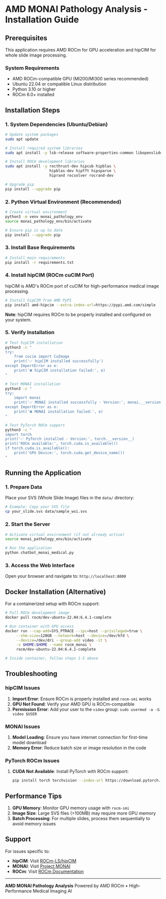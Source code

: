 # AMD MONAI Pathology Analysis - Installation Guide

## Prerequisites

This application requires AMD ROCm for GPU acceleration and hipCIM for whole slide image processing.

### System Requirements
- AMD ROCm-compatible GPU (MI200/MI300 series recommended)
- Ubuntu 22.04 or compatible Linux distribution
- Python 3.10 or higher
- ROCm 6.0+ installed

## Installation Steps

### 1. System Dependencies (Ubuntu/Debian)

```bash
# Update system packages
sudo apt update

# Install required system libraries
sudo apt install -y lsb-release software-properties-common libopenslide0 python3.10-venv rocjpeg

# Install ROCm development libraries
sudo apt install -y rocthrust-dev hipcub hipblas \
                    hipblas-dev hipfft hipsparse \
                    hiprand rocsolver rocrand-dev

# Upgrade pip
pip install --upgrade pip
```

### 2. Python Virtual Environment (Recommended)

```bash
# Create virtual environment
python3 -m venv monai_pathology_env
source monai_pathology_env/bin/activate

# Ensure pip is up to date
pip install --upgrade pip
```

### 3. Install Base Requirements

```bash
# Install main requirements
pip install -r requirements.txt
```

### 4. Install hipCIM (ROCm cuCIM Port)

hipCIM is AMD's ROCm port of cuCIM for high-performance medical image processing.

```bash
# Install hipCIM from AMD PyPI
pip install amd-hipcim --extra-index-url=https://pypi.amd.com/simple
```

**Note**: hipCIM requires ROCm to be properly installed and configured on your system.

### 5. Verify Installation

```bash
# Test hipCIM installation
python3 -c "
try:
    from cucim import CuImage
    print('✅ hipCIM installed successfully')
except ImportError as e:
    print('❌ hipCIM installation failed:', e)
"

# Test MONAI installation  
python3 -c "
try:
    import monai
    print('✅ MONAI installed successfully - Version:', monai.__version__)
except ImportError as e:
    print('❌ MONAI installation failed:', e)
"

# Test PyTorch ROCm support
python3 -c "
import torch
print('✅ PyTorch installed - Version:', torch.__version__)
print('ROCm available:', torch.cuda.is_available())
if torch.cuda.is_available():
    print('GPU Device:', torch.cuda.get_device_name())
"
```

## Running the Application

### 1. Prepare Data
Place your SVS (Whole Slide Image) files in the `data/` directory:
```bash
# Example: Copy your SVS file
cp your_slide.svs data/sample_wsi.svs
```

### 2. Start the Server
```bash
# Activate virtual environment (if not already active)
source monai_pathology_env/bin/activate

# Run the application
python chatbot_monai_medical.py
```

### 3. Access the Web Interface
Open your browser and navigate to: `http://localhost:8000`

## Docker Installation (Alternative)

For a containerized setup with ROCm support:

```bash
# Pull ROCm development image
docker pull rocm/dev-ubuntu-22.04:6.4.1-complete

# Run container with GPU access
docker run --cap-add=SYS_PTRACE --ipc=host --privileged=true \
     --shm-size=128GB --network=host --device=/dev/kfd \
     --device=/dev/dri --group-add video -it \
     -v $HOME:$HOME --name rocm_monai \
     rocm/dev-ubuntu-22.04:6.4.1-complete

# Inside container, follow steps 1-5 above
```

## Troubleshooting

### hipCIM Issues
1. **Import Error**: Ensure ROCm is properly installed and `rocm-smi` works
2. **GPU Not Found**: Verify your AMD GPU is ROCm-compatible
3. **Permission Error**: Add your user to the `video` group: `sudo usermod -a -G video $USER`

### MONAI Issues
1. **Model Loading**: Ensure you have internet connection for first-time model download
2. **Memory Error**: Reduce batch size or image resolution in the code

### PyTorch ROCm Issues
1. **CUDA Not Available**: Install PyTorch with ROCm support:
   ```bash
   pip install torch torchvision --index-url https://download.pytorch.org/whl/rocm6.0
   ```

## Performance Tips

1. **GPU Memory**: Monitor GPU memory usage with `rocm-smi`
2. **Image Size**: Large SVS files (>100MB) may require more GPU memory
3. **Batch Processing**: For multiple slides, process them sequentially to avoid memory issues

## Support

For issues specific to:
- **hipCIM**: Visit [ROCm-LS/hipCIM](https://github.com/ROCm-LS/hipCIM)
- **MONAI**: Visit [Project MONAI](https://github.com/Project-MONAI/MONAI)
- **ROCm**: Visit [ROCm Documentation](https://rocm.docs.amd.com/)

---

**AMD MONAI Pathology Analysis**
Powered by AMD ROCm • High-Performance Medical Imaging AI
